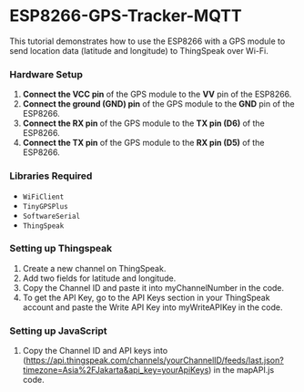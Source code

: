 # ESP8266-GPS-Tracker-MQTT

This tutorial demonstrates how to use the ESP8266 with a GPS module to send location data (latitude and longitude) to ThingSpeak over Wi-Fi.

### Hardware Setup
1. **Connect the VCC pin** of the GPS module to the **VV** pin of the ESP8266.
2. **Connect the ground (GND) pin** of the GPS module to the **GND** pin of the ESP8266.
3. **Connect the RX pin** of the GPS module to the **TX pin (D6)** of the ESP8266.
4. **Connect the TX pin** of the GPS module to the **RX pin (D5)** of the ESP8266.

### Libraries Required
- `WiFiClient`
- `TinyGPSPlus`
- `SoftwareSerial`
- `ThingSpeak`

### Setting up Thingspeak
1. Create a new channel on ThingSpeak.
2. Add two fields for latitude and longitude.
3. Copy the Channel ID and paste it into myChannelNumber in the code.
4. To get the API Key, go to the API Keys section in your ThingSpeak account and paste the Write API Key into myWriteAPIKey in the code.

### Setting up JavaScript
1. Copy the Channel ID and API keys into (https://api.thingspeak.com/channels/yourChannelID/feeds/last.json?timezone=Asia%2FJakarta&api_key=yourApiKeys) in the mapAPI.js code.

